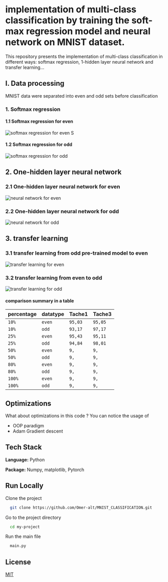 # implementation of multi-class classification by training the soft-max regression model and neural network on MNIST dataset.


This repository presents the implementation of multi-class classification in different ways: softmax regression, 1-hidden layer neural network and transfer learning...

## I. Data processing

MNIST data were separated into even and odd sets before classification

### 1. Softmax regression
#### 1.1 Softmax regression for even
![softmax regression for even](/assets/Task-1-even.png)
S
#### 1.2 Softmax regression for odd
![softmax regression for odd](/assets/Task-1-odd.png)

## 2. One-hidden layer neural network

### 2.1 One-hidden layer neural network for even
![neural network for even](/assets/Task-2-even.png)

### 2.2 One-hidden layer neural network for odd
![neural network for odd](/assets/Task-2-odd.png)


## 3. transfer learning
 
### 3.1 transfer learning from odd pre-trained model to even
![transfer learning for even](/assets/Task-3-even.png)

### 3.2 transfer learning from even to odd
![transfer learning for odd](/assets/Task-3-Odd.png)

#### comparison summary in a table

| percentage | datatype | Tache1                     | Tache3    |
| :--------  | :------- | :------------------------- |:----------|
|    `10%`   | `even`   |           `95,03`          |  `95,05`  |
|     `10%`  | `odd`    |           `93,17`          |  `97,17`  |
|    `25%`   | `even`   |           `95,43`          |  `95,11`  |
|     `25%`  | `odd`    |           `94,84`          |  `98,01`  |
|    `50%`   | `even`   |           `9,`          |  `9,`  |
|     `50%`  | `odd`    |           `9,`          |  `9,`  |
|    `80%`   | `even`   |           `9,`          |  `9,`  |
|     `80%`  | `odd`    |           `9,`          |  `9,`  |
|    `100%`  | `even`   |           `9,`          |  `9,`  |
|     `100%` | `odd`    |           `9,`          |  `9,`  |

## Optimizations

What about optimizations in this code ? You can notice the usage of
-  OOP paradigm
- Adam Gradient descent


## Tech Stack

**Language:** Python

**Package:** Numpy, matplotlib, Pytorch

## Run Locally

Clone the project

```bash
  git clone https://github.com/Omer-alt/MNIST_CLASSIFICATION.git
```

Go to the project directory

```bash
  cd my-project
```

Run the main file

```bash
  main.py
```
## License

[MIT](https://choosealicense.com/licenses/mit/)





















